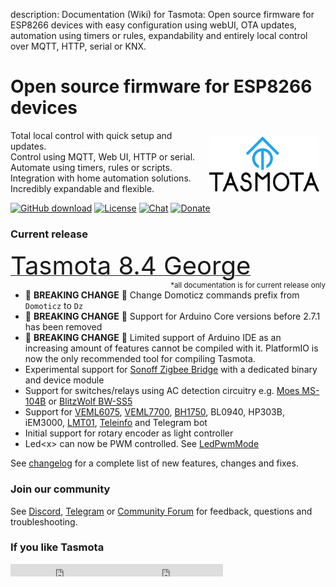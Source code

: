 description: Documentation (Wiki) for Tasmota: Open source firmware for ESP8266 devices with easy configuration using webUI, OTA updates, automation using timers or rules, expandability and entirely local control over MQTT, HTTP, serial or KNX.

# Open source firmware for ESP8266 devices

<img style="margin: 10px 10px; float:right; width:35%" src="_media/frontlogo.svg" alt="Tasmota Logo"></img>
Total local control with quick setup and updates.    
Control using MQTT, Web UI, HTTP or serial.    
Automate using timers, rules or scripts.    
Integration with home automation solutions.    
Incredibly expandable and flexible.     

[![GitHub download](https://img.shields.io/github/downloads/arendst/Tasmota/total.svg?style=flat-square&color=green)](https://github.com/arendst/Tasmota/releases/latest)
[![License](https://img.shields.io/github/license/arendst/Tasmota.svg?style=flat-square)](https://github.com/arendst/Tasmota/blob/development/LICENSE.txt)
[![Chat](https://img.shields.io/discord/479389167382691863.svg?style=flat-square&color=blueviolet)](https://discord.gg/Ks2Kzd4)
[![Donate](https://img.shields.io/badge/donate-PayPal-blue.svg?style=flat-square)](https://paypal.me/tasmota)

### Current release 
<a href="https://github.com/arendst/Tasmota/releases/tag/v8.4"><span style="font-size:40px;">Tasmota 8.4 George</span></a><small><span style="float:right">\*all documentation is for current release only</small></span><br>

- :rotating_light: **BREAKING CHANGE** :rotating_light: Change Domoticz commands prefix from `Domoticz` to `Dz`
- :rotating_light: **BREAKING CHANGE** :rotating_light: Support for Arduino Core versions before 2.7.1 has been removed
- :rotating_light: **BREAKING CHANGE** :rotating_light: Limited support of Arduino IDE as an increasing amount of features cannot be compiled with it. PlatformIO is now the only recommended tool for compiling Tasmota.
- Experimental support for [Sonoff Zigbee Bridge](https://templates.blakadder.com/sonoff_ZBBridge.html) with a dedicated binary and device module
- Support for switches/relays using AC detection circuitry e.g. [Moes MS-104B](https://templates.blakadder.com/moes-MS-104B.html) or [BlitzWolf BW-SS5](https://templates.blakadder.com/blitzwolf_BW-SS5.html)
- Support for [VEML6075](VEML6075), [VEML7700](VEML7070), [BH1750](BH1750), BL0940, HP303B, iEM3000, [LMT01](LMT01.md), [Teleinfo](http://hallard.me/category/tinfo/) and Telegram bot
- Initial support for rotary encoder as light controller
- Led<x\> can now be PWM controlled. See [LedPwmMode](Commands.md#ledpwmmode)

See [changelog](changelog.md) for a complete list of new features, changes and fixes.

### Join our community
See [Discord](https://discord.gg/Ks2Kzd4), [Telegram](https://t.me/tasmota) or [Community Forum](https://groups.google.com/d/forum/sonoffusers) for feedback, questions and troubleshooting.

### If you like Tasmota
<iframe src="https://ghbtns.com/github-btn.html?user=arendst&repo=tasmota&type=star&count=true" frameborder="0" scrolling="0" width="170px" height="20px"></iframe><iframe src="https://ghbtns.com/github-btn.html?user=arendst&repo=tasmota&type=fork&count=true" frameborder="0" scrolling="0" width="170px" height="20px"></iframe> 
